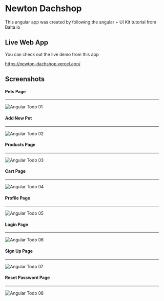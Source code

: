 # Newton Dachshop

This angular app was created by following the angular + UI Kit tutorial from Balta.io

## Live Web App

You can check out the live demo from this app

https://newton-dachshop.vercel.app/

## Screenshots

#### Pets Page
---
![Angular Todo 01](/screenshots/dachshop-01.jpg)

#### Add New Pet
---
![Angular Todo 02](/screenshots/dachshop-02.jpg)

#### Products Page
---
![Angular Todo 03](/screenshots/dachshop-03.jpg)

#### Cart Page
---
![Angular Todo 04](/screenshots/dachshop-04.jpg)

#### Profile Page
---
![Angular Todo 05](/screenshots/dachshop-05.jpg)

#### Login Page
---
![Angular Todo 06](/screenshots/dachshop-06.jpg)

#### Sign Up Page
---
![Angular Todo 07](/screenshots/dachshop-07.jpg)

#### Reset Password Page
---
![Angular Todo 08](/screenshots/dachshop-08.jpg)
